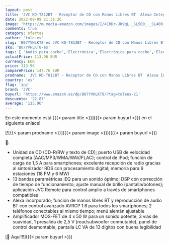 ```yaml
---
layout: post
title: 'JVC KD-T812BT - Receptor de CD con Manos Libres BT  Alexa Integrado  sintonizador de Alto Rendimiento  procesador de Sonido  USB  AUX  Control de Spotify  4 x 50 W  iluminación de Teclas Rojas '
date: 2022-09-09 21:31:26
image: 'https://m.media-amazon.com/images/I/41hDr-JK9qL._SL500_._SL400_.jpg'
comments: true
category: ofertas
author: 'tole.es'
slug: 'B07YVHLKT8-es JVC KD-T812BT - Receptor de CD con Manos Libres BT Alexa...'
sku: 'B07YVHLKT8-es'
tags: [ 'Audio para coche','Electrónica','Electrónica para coche','Electrónica para vehículos','Radios para coche','alexa','jvc','🇪🇸', ]
actualPrice: 113.96 EUR
currency: EUR
price: 113.96
comparePrice: 147.76 EUR
prodname: 'JVC KD-T812BT - Receptor de CD con Manos Libres BT  Alexa Integrado  sintonizador de Alto Rendimiento  procesador de Sonido  USB  AUX  Control de Spotify  4 x 50 W  iluminación de Teclas Rojas '
country: 'es'
flag: '🇪🇸'
brand: 'JVC'
buyurl: 'https://www.amazon.es/dp/B07YVHLKT8/?tag=tolees-21'
descuento: '22.87'
average: '113.96'
---
```


En este momento está [{{< param title >}}]({{< param buyurl >}}) en el siguiente enlace!

[![{{< param prodname >}}]({{< param image >}})]({{< param buyurl >}})

🔎:

- Unidad de CD (CD-R/RW y texto de CD); puerto USB de velocidad completa (AAC/MP3/WMA/WAV/FLAC); control de iPod; función de carga de 1,5 A para smartphones; excelente recepción de radio gracias al sintonizador RDS con procesamiento digital; memoria para 6 estaciones (18 FM y 6 MW)
- 13 bandas paramétricas iEQ para un sonido óptimo; DSP con corrección de tiempo de funcionamiento; ajuste manual de brillo (pantalla/botones); aplicación JVC Remote para control amplio a través de smartphones compatibles
- Alexa incorporado; función de manos libres BT y reproducción de audio BT con control avanzado AVRCP 1.6 para todos los smartphones; 2 teléfonos conectables al mismo tiempo; menú alemán ajustable
- Amplificador MOS-FET de 4 x 50 W para un sonido potente, 3 vías de suavidad, 1 presalida de 2,5 V (rear/subwoofer conmutable), panel de control desmontable, pantalla LC VA de 13 dígitos con buena legibilidad

[🛒 Aquí!!!]({{< param buyurl >}})
